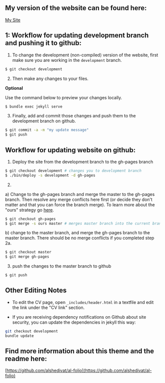 ## My version of the website can be found here:
[My Site](https://hhollandmoritz.github.io/)


## 1: Workflow for updating development branch and pushing it to github:

1) To change the development (non-compiled) version of the website, first make sure you are working in the ```development``` branch.
```bash
$ git checkout development
```

2) Then make any changes to your files.

__Optional__ 

Use the command below to preview your changes locally.

```bash
$ bundle exec jekyll serve
```

3) Finally, add and commit those changes and push them to the development branch on github. 

```bash
$ git commit -a -m "my update message"
$ git push
```

## Workflow for updating website on github:

1) Deploy the site from the development branch to the gh-pages branch

```bash
$ git checkout development # changes you to development branch
$ ./bin/deploy -s development -d gh-pages
```

2) 

  a) Change to the gh-pages branch and merge the master to the gh-pages branch. Then resolve any merge conflicts here first (or decide they don't matter and that you can force the branch merge). To learn more about the "ours" strategy go [here](https://www.atlassian.com/git/tutorials/using-branches/merge-strategy).

```bash
$ git checkout gh-pages
$ git merge -s ours master # merges master branch into the current branch (i.e. gh-pages) with strategy "ours"; i.e. preferentially keep files from gh-pages - this is what we want since we will effectively be overwriting mastaer with gh-pages each time. 
```

b) change to the master branch, and merge the gh-pages branch to the master branch. There should be no merge conflicts if you completed step 2a.

```bash
$ git checkout master
$ git merge gh-pages
```

3) push the changes to the master branch to github

```bash
$ git push
```
## Other Editing Notes
* To edit the CV page, open ```_includes/header.html``` in a textfile and edit the link under the "CV link" section.

* If you are receiving dependency notifications on Github about site security, you can update the dependencies in jekyll this way:

```bash
git checkout development
bundle update

```

## Find more information about this theme and the readme here:
[https://github.com/alshedivat/al-folio](https://github.com/alshedivat/al-folio)
